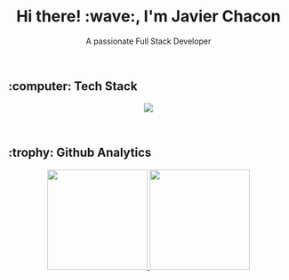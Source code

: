 <h1 align="center">Hi there! :wave:, I'm Javier Chacon</h1>
<p align="center">A passionate Full Stack Developer</p>

<br/>

<h2 >:computer: Tech Stack</h2>
<p align="center">
  <a href="https://skillicons.dev">
    <img src="https://skillicons.dev/icons?i=ts,py,go,express,fastpi,react,postgres,mongodb&perline=8" />
  </a>
</p>

<br>

<h2 >:trophy: Github Analytics</h2>
<p align="center">
<a href="https://github.com/JavierAChacon">
  <img height="180em" src="https://github-readme-stats-eight-theta.vercel.app/api?username=JavierAChacon&show_icons=true&theme=algolia&include_all_commits=true&count_private=true"/>
  <img height="180em" src="https://github-readme-stats-eight-theta.vercel.app/api/top-langs/?username=JavierAChacon&layout=compact&langs_count=8&theme=algolia"/>
</a>
</p>
